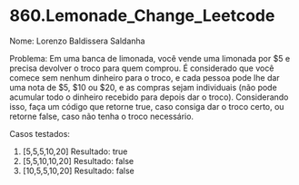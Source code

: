 # 860.Lemonade_Change_Leetcode
Nome: Lorenzo Baldissera Saldanha

Problema:
Em uma banca de limonada, você vende uma limonada por $5 e precisa devolver o troco para quem comprou.
É considerado que você comece sem nenhum dinheiro para o troco, e cada pessoa pode lhe dar uma nota
de $5, $10 ou $20, e as compras sejam individuais (não pode acumular todo o dinheiro recebido para
depois dar o troco).
Considerando isso, faça um código que retorne true, caso consiga dar o troco certo, ou retorne false,
caso não tenha o troco necessário.

Casos testados:
1) [5,5,5,10,20]
   Resultado: true
2) [5,5,10,10,20]
   Resultado: false
3) [10,5,5,10,20]
   Resultado: false
